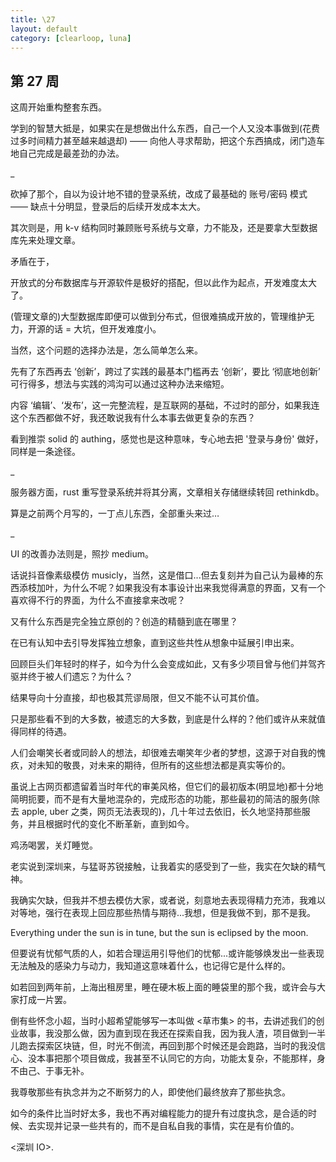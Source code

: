 ```yaml
---
title: \27
layout: default
category: [clearloop, luna]
---
```


## 第 27 周


这周开始重构整套东西。

学到的智慧大抵是，如果实在是想做出什么东西，自己一个人又没本事做到(花费过多时间精力甚至越来越退却) —— 向他人寻求帮助，把这个东西搞成，闭门造车地自己完成是最差劲的办法。

_

砍掉了那个，自以为设计地不错的登录系统，改成了最基础的 账号/密码 模式 —— 缺点十分明显，登录后的后续开发成本太大。

其次则是，用 k-v 结构同时兼顾账号系统与文章，力不能及，还是要拿大型数据库先来处理文章。

矛盾在于，

开放式的分布数据库与开源软件是极好的搭配，但以此作为起点，开发难度太大了。

(管理文章的)大型数据库即便可以做到分布式，但很难搞成开放的，管理维护无力，开源的话 = 大坑，但开发难度小。

当然，这个问题的选择办法是，怎么简单怎么来。

先有了东西再去 ‘创新’，跨过了实践的最基本门槛再去 ‘创新’，要比 ‘彻底地创新’ 可行得多，想法与实践的鸿沟可以通过这种办法来缩短。

内容 ‘编辑’、‘发布’，这一完整流程，是互联网的基础，不过时的部分，如果我连这个东西都做不好，我还敢说我有什么本事去做更复杂的东西？

看到推崇 solid 的 authing，感觉也是这种意味，专心地去把 '登录与身份' 做好，同样是一条途径。

_

服务器方面，rust 重写登录系统并将其分离，文章相关存储继续转回 rethinkdb。

算是之前两个月写的，一丁点儿东西，全部重头来过…

_

UI 的改善办法则是，照抄 medium。



话说抖音像素级模仿 musicly，当然，这是借口...但去复刻并为自己认为最棒的东西添枝加叶，为什么不呢？如果我没有本事设计出来我觉得满意的界面，又有一个喜欢得不行的界面，为什么不直接拿来改呢？

又有什么东西是完全独立原创的？创造的精髓到底在哪里？

在已有认知中去引导发挥独立想象，直到这些共性从想象中延展引申出来。

回顾巨头们年轻时的样子，如今为什么会变成如此，又有多少项目曾与他们并驾齐驱并终于被人们遗忘？为什么？

结果导向十分直接，却也极其荒谬局限，但又不能不认可其价值。

只是那些看不到的大多数，被遗忘的大多数，到底是什么样的？他们或许从来就值得同样的待遇。

人们会嘲笑长者或同龄人的想法，却很难去嘲笑年少者的梦想，这源于对自我的愧疚，对未知的敬畏，对未来的期待，但所有的这些想法都是真实等价的。


虽说上古网页都遗留着当时年代的审美风格，但它们的最初版本(明显地)都十分地简明扼要，而不是有大量地混杂的，完成形态的功能，那些最初的简洁的服务(除去 apple, uber 之类，网页无法表现的)，几十年过去依旧，长久地坚持那些服务，并且根据时代的变化不断革新，直到如今。

鸡汤喝罢，关灯睡觉。


老实说到深圳来，与猛哥苏锐接触，让我着实的感受到了一些，我实在欠缺的精气神。

我确实欠缺，但我并不想去模仿大家，或者说，刻意地去表现得精力充沛，我难以对等地，强行在表现上回应那些热情与期待...我想，但是我做不到，那不是我。

Everything under the sun is in tune, but the sun is eclipsed by the moon.

但要说有忧郁气质的人，如若合理运用引导他们的忧郁...或许能够焕发出一些表现无法触及的感染力与动力，我知道这意味着什么，也记得它是什么样的。

如若回到两年前，上海出租房里，睡在硬木板上面的睡袋里的那个我，或许会与大家打成一片罢。

倒有些怀念小超，当时小超希望能够写一本叫做 \<草市集\> 的书，去讲述我们的创业故事，我没那么做，因为直到现在我还在探索自我，因为我人渣，项目做到一半儿跑去探索区块链，但，时光不倒流，再回到那个时候还是会跑路，当时的我没信心、没本事把那个项目做成，我甚至不认同它的方向，功能太复杂，不能那样，身不由己、于事无补。

我尊敬那些有执念并为之不断努力的人，即使他们最终放弃了那些执念。

如今的条件比当时好太多，我也不再对编程能力的提升有过度执念，是合适的时候、去实现并记录一些共有的，而不是自私自我的事情，实在是有价值的。

\<深圳 IO\>.
